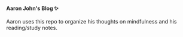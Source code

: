 #### Aaron John's Blog ✨

Aaron uses this repo to organize his thoughts on mindfulness and his reading/study notes.
